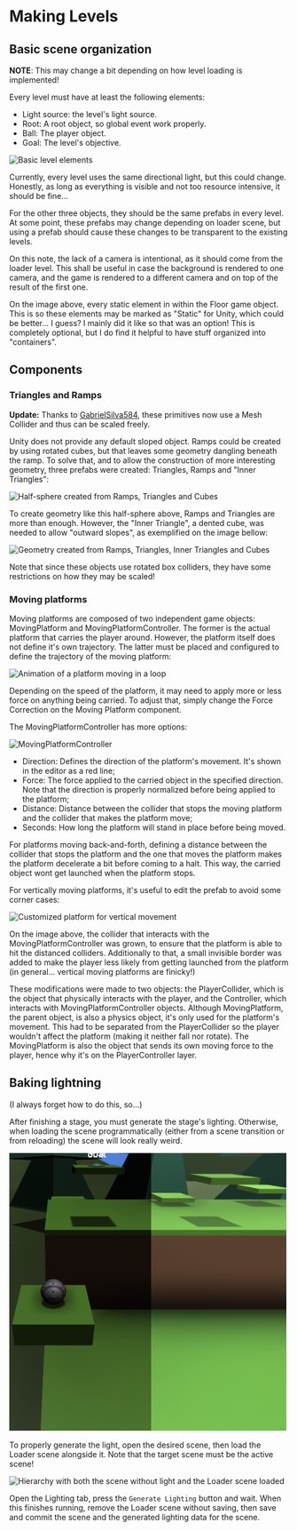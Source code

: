 # Making Levels

## Basic scene organization

**NOTE**: This may change a bit depending on how level loading is implemented!

Every level must have at least the following elements:

* Light source: the level's light source.
* Root: A root object, so global event work properly.
* Ball: The player object.
* Goal: The level's objective.

![Basic level elements](/docs/imgs/basic-level.png)

Currently, every level uses the same directional light, but this could change. Honestly, as long as everything is visible and not too resource intensive, it should be fine...

For the other three objects, they should be the same prefabs in every level. At some point, these prefabs may change depending on loader scene, but using a prefab should cause these changes to be transparent to the existing levels.

On this note, the lack of a camera is intentional, as it should come from the loader level. This shall be useful in case the background is rendered to one camera, and the game is rendered to a different camera and on top of the result of the first one.

On the image above, every static element in within the Floor game object. This is so these elements may be marked as "Static" for Unity, which could be better... I guess? I mainly did it like so that was an option! This is completely optional, but I do find it helpful to have stuff organized into "containers".

## Components

### Triangles and Ramps

**Update:** Thanks to [GabrielSilva584](https://github.com/SirGFM/BallGameTM/pull/1), these primitives now use a Mesh Collider and thus can be scaled freely.

Unity does not provide any default sloped object. Ramps could be created by using rotated cubes, but that leaves some geometry dangling beneath the ramp. To solve that, and to allow the construction of more interesting geometry, three prefabs were created: Triangles, Ramps and "Inner Triangles":

![Half-sphere created from Ramps, Triangles and Cubes](/docs/imgs/half-sphere.png)

To create geometry like this half-sphere above, Ramps and Triangles are more than enough. However, the "Inner Triangle", a dented cube, was needed to allow "outward slopes", as exemplified on the image bellow:

![Geometry created from Ramps, Triangles, Inner Triangles and Cubes](/docs/imgs/sloped-object.png)

Note that since these objects use rotated box colliders, they have some restrictions on how they may be scaled!


### Moving platforms

Moving platforms are composed of two independent game objects: MovingPlatform and MovingPlatformController. The former is the actual platform that carries the player around. However, the platform itself does not define it's own trajectory. The latter must be placed and configured to define the trajectory of the moving platform:

![Animation of a platform moving in a loop](/docs/imgs/moving-platform.gif)

Depending on the speed of the platform, it may need to apply more or less force on anything being carried. To adjust that, simply change the Force Correction on the Moving Platform component.

The MovingPlatformController has more options:

![MovingPlatformController](/docs/imgs/moving-platform-controller.png)

* Direction: Defines the direction of the platform's movement. It's shown in the editor as a red line;
* Force: The force applied to the carried object in the specified direction. Note that the direction is properly normalized before being applied to the platform;
* Distance: Distance between the collider that stops the moving platform and the collider that makes the platform move;
* Seconds: How long the platform will stand in place before being moved.

For platforms moving back-and-forth, defining a distance between the collider that stops the platform and the one that moves the platform makes the platform decelerate a bit before coming to a halt. This way, the carried object wont get launched when the platform stops.

For vertically moving platforms, it's useful to edit the prefab to avoid some corner cases:

![Customized platform for vertical movement](/docs/imgs/vertical-moving-platform.png)

On the image above, the collider that interacts with the MovingPlatformController was grown, to ensure that the platform is able to hit the distanced colliders. Additionally to that, a small invisible border was added to make the player less likely from getting launched from the platform (in general... vertical moving platforms are finicky!)

These modifications were made to two objects: the PlayerCollider, which is the object that physically interacts with the player, and the Controller, which interacts with MovingPlatformController objects. Although MovingPlatform, the parent object, is also a physics object, it's only used for the platform's movement. This had to be separated from the PlayerCollider so the player wouldn't affect the platform (making it neither fall nor rotate). The MovingPlatform is also the object that sends its own moving force to the player, hence why it's on the PlayerController layer.

## Baking lightning

(I always forget how to do this, so...)

After finishing a stage, you must generate the stage's lighting. Otherwise, when loading the scene programmatically (either from a scene transition or from reloading) the scene will look really weird.

![Left: Scene without generated light; Right: Scene with generated light](/docs/imgs/level-ilumination-comparison.png)

To properly generate the light, open the desired scene, then load the Loader scene alongside it. Note that the target scene must be the active scene!

![Hierarchy with both the scene without light and the Loader scene loaded](/docs/imgs/level-and-loader-loaded.png.png)

Open the Lighting tab, press the `Generate Lighting` button and wait. When this finishes running, remove the Loader scene without saving, then save and commit the scene and the generated lighting data for the scene.
